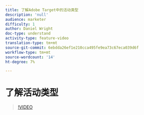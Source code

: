 ```yaml
---
title: 了解Adobe Target中的活动类型
description: 'null'
audience: marketer
difficulty: 1
author: Daniel Wright
doc-type: understand
activity-type: feature-video
translation-type: tm+mt
source-git-commit: 6ebdda26ef1e210cca495fe9ea73c67eca039d6f
workflow-type: tm+mt
source-wordcount: '14'
ht-degree: 7%

---
```



# 了解活动类型

>[!VIDEO](https://video.tv.adobe.com/v/17386/?quality=12)